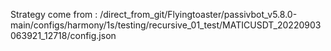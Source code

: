 Strategy come from : /direct_from_git/Flyingtoaster/passivbot_v5.8.0-main/configs/harmony/1s/testing/recursive_01_test/MATICUSDT_20220903063921_12718/config.json